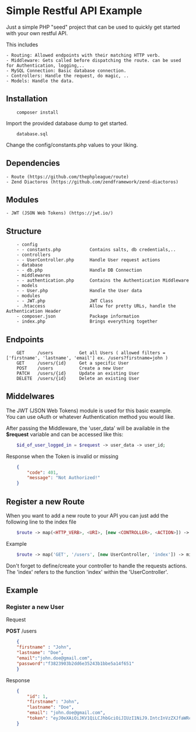 # Simple Restful API Example

Just a simple PHP "seed" project that can be used to quickly get started with your own restful API. 

This includes

    - Routing: Allowed endpoints with their matching HTTP verb.
    - Middleware: Gets called before dispatching the route. can be used for Authentication, logging,..
    - MySQL Connection: Basic database connection.
    - Controllers: Handle the request, do magic, ..
    - Models: Handle the data.

## Installation

```
    composer install
```

Import the provided database dump to get started.
```
    database.sql
```

Change the config/constants.php values to your liking.

## Dependencies

    - Route (https://github.com/thephpleague/route)
    - Zend Diactoros (https://github.com/zendframework/zend-diactoros)

## Modules

    - JWT (JSON Web Tokens) (https://jwt.io/)

## Structure

```
    - config
    - - constants.php           Contains salts, db credentials,..
    - controllers
    - - UserController.php      Handle User request actions
    - database
    - - db.php                  Handle DB Connection
    - middlewares
    - - authentication.php      Contains the Authentication Middleware
    - models
    - - User.php                Handle the User data
    - modules
    - - JWT.php                 JWT Class
    - .htaccess                 Allow for pretty URLs, handle the Authentication Header
    - composer.json             Package information
    - index.php                 Brings everything together
```

## Endpoints

```
    GET     /users          Get all Users ( allowed filters = ['firstname', 'lastname', 'email'] ex. /users?firstname=john )  
    GET     /users/{id}     Get a specific User  
    POST    /users          Create a new User  
    PATCH   /users/{id}     Update an existing User   
    DELETE  /users/{id}     Delete an existing User  
```

## Middelwares

The JWT (JSON Web Tokens) module is used for this basic example.  
You can use oAuth or whatever Authentication method you would like.  

After passing the Middleware, the 'user_data' will be available in the **$request** variable and can be accessed like this:

```php
    $id_of_user_logged_in = $request -> user_data -> user_id;
```

Response when the Token is invalid or missing
```json
    {
        "code": 401,
        "message": "Not Authorized!"
    }
``` 

## Register a new Route

When you want to add a new route to your API you can just add the following line to the index file

```php
    $route -> map(<HTTP_VERB>, <URI>, [new <CONTROLLER>, <ACTION>]) -> middleware(<MIDDLEWARE>);
```

Example
```php
    $route -> map('GET', '/users', [new UserController, 'index']) -> middleware($authentication);
```


Don't forget to define/create your controller to handle the requests actions. The 'index' refers to the function 'index' within the 'UserController'.

## Example

### Register a new User

Request

**POST** /users

```json
    {
	"firstname" : "John",
	"lastname": "Doe",
	"email":"john.doe@gmail.com",
	"password":"f3823903b2dd6e35243b1bbe5a14f651"
    }
```

Response
```json
    {
        "id": 1,
        "firstname": "John",
        "lastname": "Doe",
        "email": "john.doe@gmail.com",
        "token": "eyJ0eXAiOiJKV1QiLCJhbGciOiJIUzI1NiJ9.IntcInVzZXJfaWRcIjoxfSI.irxM5UgwU5885UHSyXWEv45KYcdw1RRh6NKqZwW6goE"
    }
```

### 
